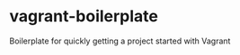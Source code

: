 vagrant-boilerplate
===================

Boilerplate for quickly getting a project started with Vagrant

